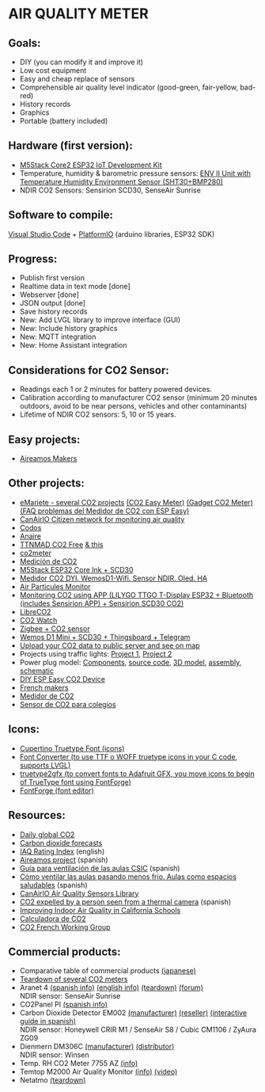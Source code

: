 AIR QUALITY METER
=================


Goals:
-----
* DIY (you can modify it and improve it)
* Low cost equipment
* Easy and cheap replace of sensors
* Comprehensible air quality level indicator (good-green, fair-yellow, bad-red)
* History records
* Graphics
* Portable (battery included)


Hardware (first version):
------------------------
* [M5Stack Core2 ESP32 IoT Development Kit](https://docs.m5stack.com/#/en/core/core2?id=m5core2)
* Temperature, humidity & barometric pressure sensors: [ENV II Unit with Temperature Humidity Environment Sensor (SHT30+BMP280)](https://docs.m5stack.com/#/en/unit/envII?id=env-ii)
* NDIR CO2 Sensors: Sensirion SCD30, SenseAir Sunrise


Software to compile: 
-------------------
[Visual Studio Code](https://code.visualstudio.com/) + [PlatformIO](https://platformio.org/install/ide?install=vscode) (arduino libraries, ESP32 SDK) 


Progress:
--------
* Publish first version
* Realtime data in text mode [done]
* Webserver [done]
* JSON output [done]
* Save history records
* New: Add LVGL library to improve interface (GUI)
* New: Include history graphics
* New: MQTT integration
* New: Home Assistant integration
  
  
Considerations for CO2 Sensor:
-----------------------------
* Readings each 1 or 2 minutes for battery powered devices.
* Calibration according to manufacturer CO2 sensor (minimum 20 minutes outdoors, avoid to be near persons, vehicles and other contaminants)
* Lifetime of NDIR CO2 sensors: 5, 10 or 15 years.
  
  
Easy projects:
-------------
* [Aireamos Makers](https://www.aireamos.org/aireamos-makers/)

  
Other projects:
--------------
* [eMariete - several CO2 projects](https://emariete.com/en/) [(CO2 Easy Meter)](https://emariete.com/en/diy-co2-monitor-wifi/)  [(Gadget CO2 Meter)](https://emariete.com/en/meter-co2-gadget/)  [(FAQ problemas del Medidor de CO2 con ESP Easy)](https://emariete.com/medidor-casero-co2/#_Tienes_problemas_Preguntas_mas_frecuentes_del_medidor_de_CO2)
* [CanAirIO Citizen network for monitoring air quality](https://canair.io/)
* [Codos](https://github.com/miguelangelcasanova/codos)
* [Anaire](https://github.com/anaireorg/anaire-devices) 
* [TTNMAD CO2 Free](https://github.com/IoTopenTech/TTNMAD_CO2_FREE) [& this](https://www.medialab-prado.es/en/activities/building-co2-nodes-lorawan-and-ttnmad-v23)
* [co2meter](https://github.com/miguelfreitas/co2meter) 
* [Medición de CO2](http://www.jorgealiaga.com.ar/?page_id=2864)
* [M5Stack ESP32 Core Ink + SCD30](https://github.com/hpsaturn/co2_m5coreink)
* [Medidor CO2 DYI. WemosD1-Wifi. Sensor NDIR. Oled. HA](https://www.youtube.com/watch?v=Gk2qnFJ18o8&feature=youtu.be)
* [Air Particules Monitor](https://sensor.community/en/sensors/airrohr/)
* [Monitoring CO2 using APP (LILYGO TTGO T-Display ESP32 + Bluetooth (includes Sensirion APP) + Sensirion SCD30 CO2)](https://github.com/Sensirion/arduino-ble-gadget/blob/master/documents/SCD30_Monitor_Tutorial.md)
* [LibreCO2](https://github.com/danielbernalb/LibreCO2)
* [CO2 Watch](https://emariete.com/en/hairpiece2-meter-co2-wrist-wearable/)
* [Zigbee + CO2 sensor](https://github.com/diyruz/AirSense)
* [Wemos D1 Mini + SCD30 + Thingsboard + Telegram](https://github.com/Alitux/solarco2)
* [Upload your CO2 data to public server and see on map](https://covid-co2-tracker.herokuapp.com/home)
* Projects using traffic lights: [Project 1](https://github.com/dennisheitmann/CO2-Ampel), [Project 2](https://github.com/Eisbaeeer/CO2light)
* Power plug model: [Components](http://pits.tgd-consulting.de/#Komponenten), [source code](https://github.com/TGD-Consulting/PiTS-ESP8226), [3D model](https://cults3d.com/en/3d-model/gadget/co2-light-ring), [assembly](https://forum-raspberrypi.de/forum/thread/49535-guenstige-co2-ampel-im-eigenbau/?postID=488016#post488016), [schematic](https://forum-raspberrypi.de/forum/thread/49535-guenstige-co2-ampel-im-eigenbau/?postID=454325#post454325)
* [DIY ESP Easy CO2 Device](https://www.laboiteaformes.fr/acheter-capteur-de-co2/)
* [French makers](https://nousaerons.fr/makersco2/)
* [Medidor de CO2](https://github.com/droyktton/medidorCO2)
* [Sensor de CO2 para colegios](https://www.medialab-uniovi.es/pro-sensorco2.php)

Icons:
-----
* [Cupertino Truetype Font (icons)](https://github.com/flutter/cupertino_icons/blob/master/assets/CupertinoIcons.ttf)
* [Font Converter (to use TTF o WOFF truetype icons in your C code, supports LVGL)](https://lvgl.io/tools/fontconverter)
* [truetype2gfx (to convert fonts to Adafruit GFX, you move icons to begin of TrueType font using FontForge)](https://rop.nl/truetype2gfx/)
* [FontForge (font editor)](https://fontforge.org/en-US/)


Resources:
---------
* [Daily global CO2](https://www.esrl.noaa.gov/gmd/ccgg/trends/gl_trend.html)
* [Carbon dioxide forecasts](https://atmosphere.copernicus.eu/charts/cams/carbon-dioxide-forecasts?facets=undefined&time=2021091900,3,2021091903&projection=classical_global&layer_name=composition_co2_surface)
* [IAQ Rating Index](http://www.iaquk.org.uk/ESW/Files/IAQ_Rating_Index.pdf) (english)
* [Aireamos project](https://www.aireamos.org/) (spanish)
* [Guía para ventilación de las aulas CSIC](https://digital.csic.es/handle/10261/221538) (spanish)
* [Cómo ventilar las aulas pasando menos frío. Aulas como espacios saludables](https://www.youtube.com/watch?v=1XhTSbLFt1w) (spanish)
* [CanAirIO Air Quality Sensors Library](https://github.com/kike-canaries/canairio_sensorlib)
* [CO2 expelled by a person seen from a thermal camera](https://amp.rtve.es/noticias/20210312/coronavirus-aerosoles-imagenes/2081740.shtml) (spanish)
* [Improving Indoor Air Quality in California Schools](https://wcec.ucdavis.edu/improving-indoor-air-quality-in-california-schools/)
* [Calculadora de CO2](https://droyktton.github.io/loscoihues/ventilacion/CO2ACHProbInfeccionV3.html)
* [CO2 French Working Group](https://projetco2.fr/)

Commercial products:
-------------------
* Comparative table of commercial products [(japanese)](https://covidco2jp.wordpress.com/2021/01/17/co2/)
* [Teardown of several CO2 meters](https://wiki.liutyi.info/display/CO2/Monitors)
* Aranet 4 [(spanish info)](https://www.aranet4.es/) [(english info)](https://aranet4.com/) [(teardown)](https://kaspars.net/blog/aranet4-teardown) [(forum)](https://forum.aranet.com/)   
  NDIR sensor: SenseAir Sunrise
* CO2Panel PI [(spanish info)](https://co2panel.shop/products/co2panel-pi-medidor-co2-para-colegios-de-bajo-coste-led-informativo-y-conexion-a-internet)  
* Carbon Dioxide Detector EM002 [(manufacturer)](https://gd-deyi.en.alibaba.com/product/1600208803526-819921884/DEYI_Indoor_CO2_Meter_Temperature_and_Relative_Humidity_Carbon_Dioxide_Detector_NDIR_Channel_Sensor_Data_Logger_0_9999ppm.html) [(reseller)](https://www.kkmoon.com/p-e9194.html) [(interactive guide in spanish)](https://view.genial.ly/5fda916d37663f0d6c04ee89)  
  NDIR sensor: Honeywell CRIR M1 / SenseAir S8 / Cubic CM1106 / ZyAura ZG09
* Dienmern DM306C [(manufacturer)](http://www.langder.com/productshow.asp?showidd=74&ClassID2=) [(distributor)](https://www.alibaba.com/product-detail/Carbon-Dioxide-Detector-CO2-Detector-Dienmern_1600147388764.html)  
  NDIR sensor: Winsen
* Temp. RH CO2 Meter 7755 AZ [(info)](https://www.az-instrument.com.tw/en/product-616380/Temp-RH-CO2-Meter-7755-AZ.html)
* Temtop M2000 Air Quality Monitor [(info)](https://www.elitechustore.com/collections/air-quality-detector/products/temtop-m2000-2nd-generation-air-quality-monitor-for-pm2-5-pm10-particles-co2-hcho-temperature-humidity-settable-audio-alarm-data-export-recording-curve-easy-calibration) [(video)](https://www.youtube.com/watch?v=ITUzYioZhCs)
* Netatmo [(teardown)](https://www.fictiv.com/teardowns/netatmo-weather-station-teardown-part-2-indoor-module)
